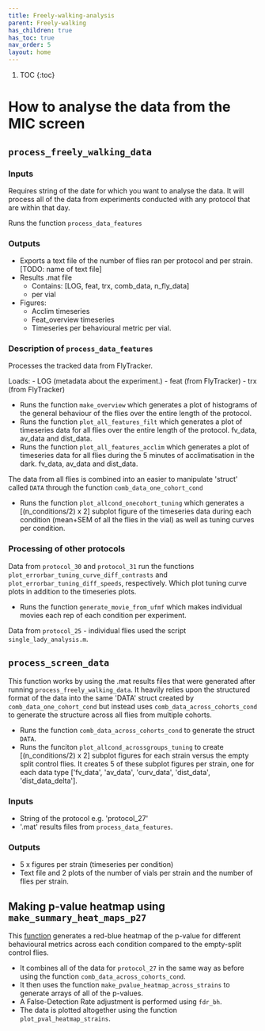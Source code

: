 ```yaml
---
title: Freely-walking-analysis
parent: Freely-walking
has_children: true
has_toc: true
nav_order: 5
layout: home
---
```


1. TOC
{:toc}

# How to analyse the data from the MIC screen

## `process_freely_walking_data`

### Inputs 

Requires string of the date for which you want to analyse the data. It will process all of the data from experiments conducted with any protocol that are within that day. 

Runs the function `process_data_features` 

### Outputs
- Exports a text file of the number of flies ran per protocol and per strain. [TODO: name of text file]
- Results .mat file
    - Contains: [LOG, feat, trx, comb_data, n_fly_data]
    - per vial
- Figures: 
    - Acclim timeseries
    - Feat_overview timeseries
    - Timeseries per behavioural metric per vial.

### Description of `process_data_features`
Processes the tracked data from FlyTracker. 

Loads: 
    - LOG (metadata about the experiment.)
    - feat (from FlyTracker)
    - trx (from FlyTracker)

- Runs the function `make_overview` which generates a plot of histograms of the general behaviour of the flies over the entire length of the protocol. 
- Runs the function `plot_all_features_filt` which generates a plot of timeseries data for all flies over the entire length of the protocol. fv_data, av_data and dist_data. 
- Runs the function `plot_all_features_acclim` which generates a plot of timeseries data for all flies during the 5 minutes of acclimatisation in the dark. fv_data, av_data and dist_data. 

The data from all flies is combined into an easier to manipulate 'struct' called `DATA` through the function `comb_data_one_cohort_cond`

- Runs the function `plot_allcond_onecohort_tuning` which generates a [(n_conditions/2) x 2] subplot figure of the timeseries data during each condition (mean+SEM of all the flies in the vial) as well as tuning curves per condition. 

### Processing of other protocols

Data from `protocol_30` and `protocol_31` run the functions `plot_errorbar_tuning_curve_diff_contrasts` and `plot_errorbar_tuning_diff_speeds`, respectively. Which plot tuning curve plots in addition to the timeseries plots. 

- Runs the function `generate_movie_from_ufmf` which makes individual movies each rep of each condition per experiment. 

Data from `protocol_25` - individual flies used the script `single_lady_analysis.m`. 




## `process_screen_data`

This function works by using the .mat results files that were generated after running `process_freely_walking_data`. It heavily relies upon the structured format of the data into the same 'DATA' struct created by `comb_data_one_cohort_cond` but instead uses `comb_data_across_cohorts_cond` to generate the structure across all flies from multiple cohorts.

- Runs the function `comb_data_across_cohorts_cond` to generate the struct `DATA`.
- Runs the funciton `plot_allcond_acrossgroups_tuning` to create [(n_conditions/2) x 2] subplot figures for each strain versus the empty split control flies. It creates 5 of these subplot figures per strain, one for each data type ['fv_data', 'av_data', 'curv_data', 'dist_data', 'dist_data_delta']. 


### Inputs 
- String of the protocol e.g. 'protocol_27' 
- '.mat' results files from `process_data_features`.

### Outputs
- 5 x figures per strain (timeseries per condition)
- Text file and 2 plots of the number of vials per strain and the number of flies per strain. 

## Making p-value heatmap using `make_summary_heat_maps_p27`

This [function](https://github.com/leburnett/freely-walking-optomotor/blob/processing_computer/plotting_functions/summary_plot/make_summary_heat_maps_p27.m) generates a red-blue heatmap of the p-value for different behavioural metrics across each condition compared to the empty-split control flies.  

- It combines all of the data for `protocol_27` in the same way as before using the function `comb_data_across_cohorts_cond`.
- It then uses the function `make_pvalue_heatmap_across_strains` to generate arrays of all of the p-values.
- A False-Detection Rate adjustment is performed using `fdr_bh`. 
- The data is plotted altogether using the function `plot_pval_heatmap_strains`. 
